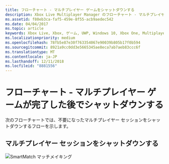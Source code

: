 ```yaml
---
title: フローチャート - マルチプレイヤー ゲームをシャットダウンする
description: Xbox Live Multiplayer Manager のフローチャート - マルチプレイヤー ゲームが完了した後でシャットダウンします。
ms.assetid: f80eb3ca-faf5-459e-8f55-acb9aedec542
ms.date: 04/04/2017
ms.topic: article
keywords: Xbox Live, Xbox, ゲーム, UWP, Windows 10, Xbox One, Multiplayer Manager, フローチャート
ms.localizationpriority: medium
ms.openlocfilehash: 78fb5e87e30f763354067e90039b805b17f0b594
ms.sourcegitcommit: 8921a9cc0dd3e5665345ae8eca7ab7aeb83ccc6f
ms.translationtype: MT
ms.contentlocale: ja-JP
ms.lasthandoff: 12/11/2018
ms.locfileid: "8881556"
---
```

# <a name="flowchart---shut-down-after-a-multiplayer-game-is-complete"></a>フローチャート - マルチプレイヤー ゲームが完了した後でシャットダウンする

次のフローチャートでは、不要になったマルチプレイヤー セッションをシャットダウンするフローを示します。

## <a name="shut-down-a-multiplayer-session"></a>マルチプレイヤー セッションをシャットダウンする

![SmartMatch マッチメイキング](../../../images/multiplayer/mpm-shut-down.png)
